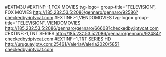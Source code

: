 #EXTM3U
#EXTINF:-1,FOX MOVIES tvg-logo= group-title="TELEVISION", FOX MOVIES
http://185.232.53.5:2086/gennaro/gennaro/92586?checkedby:iptvcat.com
#EXTINF:-1,VIENDOMOVIES tvg-logo= group-title="TELEVISION", VIENDOMOVIES
http://185.232.53.5:2086/gennaro/gennaro/66608?checkedby:iptvcat.com
#EXTINF:-1,TNT SERIES
http://185.232.53.5:2086/gennaro/gennaro/92484?checkedby:iptvcat.com
#EXTINF:-1,TNT SERIES HD
http://uruguayiptv.com:25461/Valeria/Valeria2020/585?checkedby:iptvcat.com
